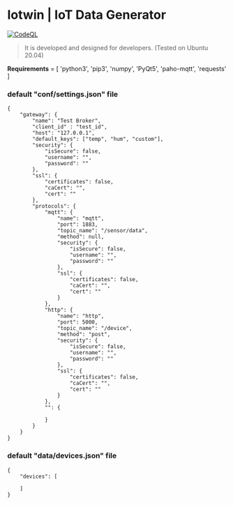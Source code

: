 # Iotwin | IoT Data Generator

[![CodeQL](https://github.com/CTISenior/iot-device-simulator/actions/workflows/codeql-analysis.yml/badge.svg)](https://github.com/CTISenior/iot-device-simulator/actions/workflows/codeql-analysis.yml)

> It is developed and designed for developers. (Tested on Ubuntu 20.04)

**Requirements** = [ 'python3', 'pip3', 'numpy', 'PyQt5', 'paho-mqtt', 'requests' ]

### default "conf/settings.json" file

```
{
    "gateway": {
        "name": "Test Broker",
        "client_id" : "test_id",
        "host": "127.0.0.1",
        "default_keys": ["temp", "hum", "custom"],
        "security": {
            "isSecure": false,
            "username": "",
            "password": ""
        },
        "ssl": {
            "certificates": false,
            "caCert": "",
            "cert": ""
        },
        "protocols": {
            "mqtt": {
                "name": "mqtt",
                "port": 1883,
                "topic_name": "/sensor/data",
                "method": null,
                "security": {
                    "isSecure": false,
                    "username": "",
                    "password": ""
                },
                "ssl": {
                    "certificates": false,
                    "caCert": "",
                    "cert": ""
                }
            },
            "http": {
                "name": "http",
                "port": 5000,
                "topic_name": "/device",
                "method": "post",
                "security": {
                    "isSecure": false,
                    "username": "",
                    "password": ""
                },
                "ssl": {
                    "certificates": false,
                    "caCert": "",
                    "cert": ""
                }
            },
            "": {

            }
        }
    }
}
```

### default "data/devices.json" file

```
{
    "devices": [
 
    ]
}
```